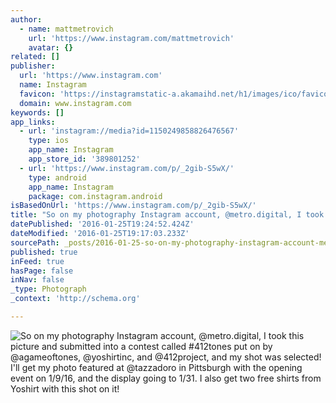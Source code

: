 ```yaml
---
author:
  - name: mattmetrovich
    url: 'https://www.instagram.com/mattmetrovich'
    avatar: {}
related: []
publisher:
  url: 'https://www.instagram.com'
  name: Instagram
  favicon: 'https://instagramstatic-a.akamaihd.net/h1/images/ico/favicon.ico/7cdab0872b15.ico'
  domain: www.instagram.com
keywords: []
app_links:
  - url: 'instagram://media?id=1150249858826476567'
    type: ios
    app_name: Instagram
    app_store_id: '389801252'
  - url: 'https://www.instagram.com/p/_2gib-S5wX/'
    type: android
    app_name: Instagram
    package: com.instagram.android
isBasedOnUrl: 'https://www.instagram.com/p/_2gib-S5wX/'
title: "So on my photography Instagram account, @metro.digital, I took this picture and submitted into a contest called #412tones put on by @agameoftones, @yoshirtinc, and @412project, and my shot was selected! I'll get my photo featured at @tazzadoro in Pittsburgh with the opening event on 1/9/16, and the display going to 1/31. I also get two free shirts from Yoshirt with this shot on it!"
datePublished: '2016-01-25T19:24:52.424Z'
dateModified: '2016-01-25T19:17:03.233Z'
sourcePath: _posts/2016-01-25-so-on-my-photography-instagram-account-metrodigital-i-to.md
published: true
inFeed: true
hasPage: false
inNav: false
_type: Photograph
_context: 'http://schema.org'

---
```

![So on my photography Instagram account&comma; &commat;metro&period;digital&comma; I took this picture and submitted into a contest called &num;412tones put on by &commat;agameoftones&comma; &commat;yoshirtinc&comma; and &commat;412project&comma; and my shot was selected&excl; I'll get my photo featured at &commat;tazzadoro in Pittsburgh with the opening event on 1&sol;9&sol;16&comma; and the display going to 1&sol;31&period; I also get two free shirts from Yoshirt with this shot on it&excl;](https://scontent.cdninstagram.com/hphotos-xtp1/t51.2885-15/s640x640/sh0.08/e35/12357340_711662418934543_564164914_n.jpg)